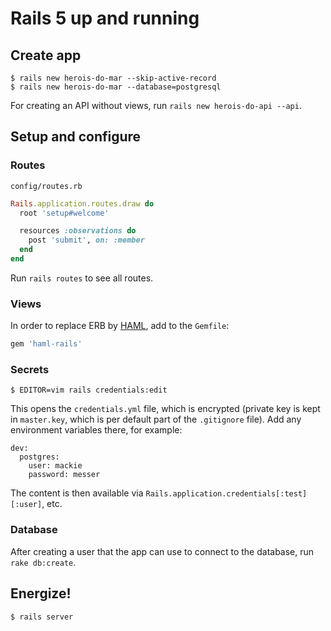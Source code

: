 # Rails 5 up and running

## Create app

```
$ rails new herois-do-mar --skip-active-record
$ rails new herois-do-mar --database=postgresql
```

For creating an API without views, run `rails new herois-do-api --api`.

## Setup and configure

### Routes

`config/routes.rb`

```ruby
Rails.application.routes.draw do
  root 'setup#welcome'

  resources :observations do
    post 'submit', on: :member
  end
end
```

Run `rails routes` to see all routes.

### Views

In order to replace ERB by [HAML](https://github.com/sdrdis/haml/blob/master/REFERENCE.md), add to the `Gemfile`:

```ruby
gem 'haml-rails'
```

### Secrets

```
$ EDITOR=vim rails credentials:edit
```

This opens the `credentials.yml` file, which is encrypted (private key is kept in `master.key`, which is per default part of the `.gitignore` file). Add any environment variables there, for example:

```
dev:
  postgres:
    user: mackie
    password: messer
```

The content is then available via `Rails.application.credentials[:test][:user]`, etc.

### Database

After creating a user that the app can use to connect to the database, run `rake db:create`.

## Energize!

```
$ rails server
```
